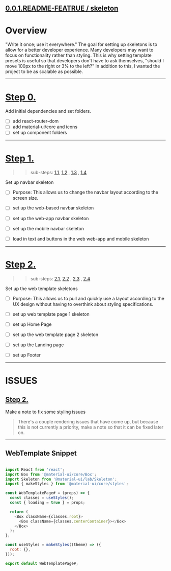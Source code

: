 ## [0.0.1.README-FEATRUE / skeleton](https://github.com/JessicaDosseh/Omega-Web-App/blob/master/DOCUMENTATION/0.0.1.README-feature/skeleton.md)

# Overview

"Write it once; use it everywhere."
The goal for setting up skeletons is to allow for a better developer experience. Many developers may want to focus on functionality rather than styling. This is why setting template presets is useful so that developers don't have to ask themselves, "should I move 100px to the right or 3% to the left?" In addition to this, I wanted the project to be as scalable as possible.

---

# [Step 0.](#)

Add initial dependencies and set folders.

- [ ] add react-router-dom
- [ ] add material-ui/core and icons
- [ ] set up component folders

---

# [Step 1.](#)

> > sub-steps: [1.1](#), [1.2](#) , [1.3](#) , [1.4](#)

Set up navbar skeleton

- [ ] Purpose: This allows us to change the navbar layout according to the screen size.

- [ ] set up the web-based navbar skeleton
- [ ] set up the web-app navbar skeleton
- [ ] set up the mobile navbar skeleton
- [ ] load in text and buttons in the web web-app and mobile skeleton

---

# [Step 2.](#)

> > sub-steps: [2.1](#), [2.2](#) , [2.3](#) , [2.4](#)

Set up the web template skeletons

- [ ] Purpose: This allows us to pull and quickly use a layout according to the UX design without having to overthink about styling specifications.

- [ ] set up web template page 1 skeleton
- [ ] set up Home Page
- [ ] set up the web template page 2 skeleton
- [ ] set up the Landing page
- [ ] set up Footer

---

# ISSUES

## [Step 2.](#)

Make a note to fix some styling issues

> There's a couple rendering issues that have come up, but because this is not currently a priority, make a note so that it can be fixed later on.

---

## WebTemplate Snippet

```js

import React from 'react';
import Box from '@material-ui/core/Box';
import Skeleton from '@material-ui/lab/Skeleton';
import { makeStyles } from '@material-ui/core/styles';

const WebTemplatePage# = (props) => {
  const classes = useStyles();
  const { loading = true } = props;

  return (
    <Box className={classes.root}>
      <Box className={classes.centerContainer}></Box>
    </Box>
  );
};

const useStyles = makeStyles((theme) => ({
  root: {},
}));

export default WebTemplatePage#;

```

